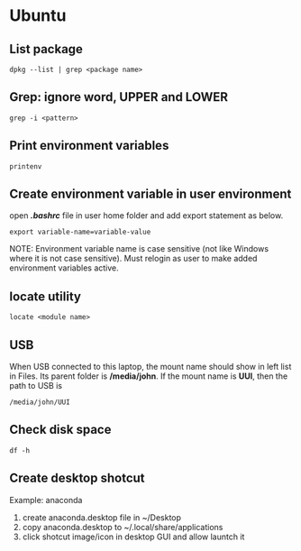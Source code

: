 
# Ubuntu

## List package
```
dpkg --list | grep <package name>
```

## Grep: ignore word, UPPER and LOWER
```
grep -i <pattern>
```

## Print environment variables
```
printenv
```

## Create environment variable in user environment
open *__.bashrc__* file in user home folder and add export statement as below.
```
export variable-name=variable-value
```
NOTE: Environment variable name is case sensitive (not like Windows where it is not case sensitive). Must relogin as user to make added environment variables active.

## locate utility
```
locate <module name>
```

## USB 
When USB connected to this laptop, the mount name should show in left list in Files. Its parent folder is __/media/john__. If the mount name is __UUI__, then the path to USB is
```
/media/john/UUI
```

## Check disk space
```
df -h
```

## Create desktop shotcut

Example: anaconda

1. create anaconda.desktop file in ~/Desktop
2. copy anaconda.desktop to ~/.local/share/applications
3. click shotcut image/icon in desktop GUI and allow launtch it 